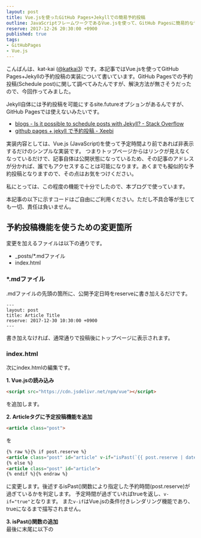 ```yaml
---
layout: post
title: Vue.jsを使ったGitHub Pages+Jekyllでの簡易予約投稿
outline: JavaScriptフレームワークであるVue.jsを使って、GitHub Pagesに簡易的な予約投稿機能を実装しました。単に予約時刻以前であれば、トップページからのリンクを非表示にしているだけなので擬似的な予約投稿となります。
reserve: 2017-12-26 20:30:00 +0900
published: true
tags: 
- GitHubPages
- Vue.js
---
```

こんばんは、kat-kai ([@katkai3](https://twitter.com/katkai3)) です。本記事ではVue.jsを使ってGitHub Pages+Jekyllの予約投稿の実装について書いています。GitHub Pagesでの予約投稿(Schedule post)に関して調べてみたんですが、解決方法が無さそうだったので、今回作ってみました。

Jekyll自体には予約投稿を可能にするsite.futureオプションがあるんですが、GitHub Pagesでは使えないみたいです。
- [blogs - Is it possible to schedule posts with Jekyll? - Stack Overflow](https://stackoverflow.com/questions/4923867/is-it-possible-to-schedule-posts-with-jekyll)
- [github pages + jekyll で予約投稿 - Xeebi](https://lesguillemets.github.io/blog/2014/06/26/jekyll-future.html)

実装内容としては、Vue.js (JavaScript)を使って予定時間より前であれば非表示するだけのシンプルな実装です。
つまりトップページからはリンクが見えなくなっているだけで、記事自体は公開状態になっているため、その記事のアドレスが分かれば、誰でもアクセスすることは可能になります。あくまでも擬似的な予約投稿となりますので、その点はお気をつけください。

私にとっては、この程度の機能で十分でしたので、本ブログで使っています。

本記事の以下に示すコードはご自由にご利用ください。ただし不具合等が生じても一切、責任は負いません。

## 予約投稿機能を使うための変更箇所
変更を加えるファイルは以下の通りです。
- _posts/*.mdファイル
- index.html

### *.mdファイル
.mdファイルの先頭の箇所に、公開予定日時をreserveに書き加えるだけです。
```
---
layout: post
title: Article Title
reserve: 2017-12-30 10:30:00 +0900
---
```
書き加えなければ、通常通りで投稿後にトップページに表示されます。

### index.html
次にindex.htmlの編集です。

**1. Vue.jsの読み込み**  
```html
<script src="https://cdn.jsdelivr.net/npm/vue"></script>
```
を追加します。

**2. Articleタグに予定投稿機能を追加**  
```html
<article class="post">
```
を  
```html
{% raw %}{% if post.reserve %}
<article class="post" id="article" v-if="isPast(`{{ post.reserve | date_to_xmlschema }}`)">
{% else %}
<article class="post" id="article">
{% endif %}{% endraw %}
```
に変更します。後述するisPast()関数により指定した予約時間(post.reserve)が過ぎているかを判定します。
予定時間が過ぎていればtrueを返し、```v-if="true"```となります。
また```v-if```はVue.jsの条件付きレンダリング機能であり、trueになるまで描写されません。

**3. isPast()関数の追加**  
最後に末尾に以下の<script>タグを追加して、準備は完了です。
```javascript
<script>
  var app = new Vue({
    el: '#article',
    methods: {
        isPast: function(strXmlSchema) {
            var now = new Date().getTime();
            var rsvTime = new Date(strXmlSchema).getTime();

            return (now > rsvTime);
        }
    }
  })
</script>
```
変数now, rsvTimeには、それぞれ現在時刻・予約時刻の1970年1月1日0時0分0秒を起点とした経過ミリ秒が代入されています。

## 使い方
*.mdファイル中でJekyllの変数であるpage.dateで指定します。  
例えば2017年12月30日の10時30分0秒に記事を公開したい場合は、以下のような感じです。

```reserve: 2017-12-30 10:30:00 +0900```

投稿予約時間が過ぎても動的に表示はしません。F5とかでページの再読込をすると表示されます。


## おわりに
擬似的な予約投稿機能ではありますが、機能として組み込むことが出来ました。

やはり趣味で書いていく分だと、記事を完成させたりするのがなかなか大変で
何かしらのデッドラインみたいなものが無いと、記事を仕上げるのを先延ばしにしちゃったりします。

まだ私自身はブログ記事をいくつか書いただけですが、継続して情報発信出来る人って改めてすごいなと感じました。

これで期日までに余裕を持って、記事を書くことが出来ればなーと思います。

